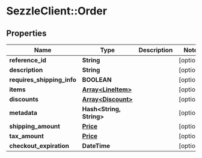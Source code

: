 # SezzleClient::Order

## Properties
Name | Type | Description | Notes
------------ | ------------- | ------------- | -------------
**reference_id** | **String** |  | [optional]
**description** | **String** |  | [optional]
**requires_shipping_info** | **BOOLEAN** |  | [optional]
**items** | [**Array&lt;LineItem&gt;**](LineItem.md) |  | [optional]
**discounts** | [**Array&lt;Discount&gt;**](Discount.md) |  | [optional]
**metadata** | **Hash&lt;String, String&gt;** |  | [optional]
**shipping_amount** | [**Price**](Price.md) |  | [optional]
**tax_amount** | [**Price**](Price.md) |  | [optional]
**checkout_expiration** | **DateTime** |  | [optional]

